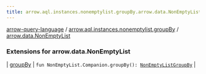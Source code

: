 ```yaml
---
title: arrow.aql.instances.nonemptylist.groupBy.arrow.data.NonEmptyList - arrow-query-language
---
```


[arrow-query-language](../../index.html) / [arrow.aql.instances.nonemptylist.groupBy](../index.html) / [arrow.data.NonEmptyList](./index.html)

### Extensions for arrow.data.NonEmptyList

| [groupBy](group-by.html) | `fun NonEmptyList.Companion.groupBy(): `[`NonEmptyListGroupBy`](../../arrow.aql.instances/-non-empty-list-group-by/index.html) |

